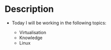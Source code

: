 # Description

- Today I will be working in the following topics:

  - Virtualisation
  - Knowledge
  - Linux
